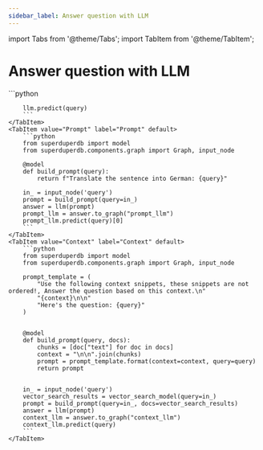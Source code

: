 ```yaml
---
sidebar_label: Answer question with LLM
---
```

import Tabs from '@theme/Tabs';
import TabItem from '@theme/TabItem';

<!-- TABS -->
# Answer question with LLM


<Tabs>
    <TabItem value="No-context" label="No-context" default>
        ```python
        
        llm.predict(query)        
        ```
    </TabItem>
    <TabItem value="Prompt" label="Prompt" default>
        ```python
        from superduperdb import model
        from superduperdb.components.graph import Graph, input_node
        
        @model
        def build_prompt(query):
            return f"Translate the sentence into German: {query}"
        
        in_ = input_node('query')
        prompt = build_prompt(query=in_)
        answer = llm(prompt)
        prompt_llm = answer.to_graph("prompt_llm")
        prompt_llm.predict(query)[0]        
        ```
    </TabItem>
    <TabItem value="Context" label="Context" default>
        ```python
        from superduperdb import model
        from superduperdb.components.graph import Graph, input_node
        
        prompt_template = (
            "Use the following context snippets, these snippets are not ordered!, Answer the question based on this context.\n"
            "{context}\n\n"
            "Here's the question: {query}"
        )
        
        
        @model
        def build_prompt(query, docs):
            chunks = [doc["text"] for doc in docs]
            context = "\n\n".join(chunks)
            prompt = prompt_template.format(context=context, query=query)
            return prompt
            
        
        in_ = input_node('query')
        vector_search_results = vector_search_model(query=in_)
        prompt = build_prompt(query=in_, docs=vector_search_results)
        answer = llm(prompt)
        context_llm = answer.to_graph("context_llm")
        context_llm.predict(query)        
        ```
    </TabItem>
</Tabs>
